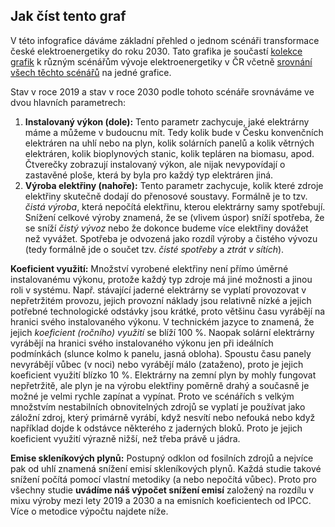 ## Jak číst tento graf

V této infografice dáváme základní přehled o jednom scénáři transformace české elektroenergetiky do roku 2030. Tato grafika je součastí [kolekce grafik](/temata/energetika) k různým scénářům vývoje elektroenergetiky v ČR včetně [srovnání všech těchto scénářů](srovnani-energetickych-scenaru-cr) na jedné grafice.

Stav v roce 2019 a stav v roce 2030 podle tohoto scénáře srovnáváme ve dvou hlavních parametrech:
 1. **Instalovaný výkon (dole):** Tento parametr zachycuje, jaké elektrárny máme a můžeme v budoucnu mít. Tedy kolik bude v Česku konvenčních elektráren na uhlí nebo na plyn, kolik solárních panelů a kolik větrných elektráren, kolik bioplynových stanic, kolik tepláren na biomasu, apod. Čtverečky zobrazují instalovaný výkon, ale nijak nevypovídají o zastavěné ploše, která by byla pro každý typ elektráren jiná.
 2. **Výroba elektřiny (nahoře):** Tento parametr zachycuje, kolik které zdroje elektřiny skutečně dodají do přenosové soustavy. Formálně je to tzv. _čistá výroba_, která nepočítá elektřinu, kterou elektrárny samy spotřebují. Snížení celkové výroby znamená, že se (vlivem úspor) sníží spotřeba, že se sníží _čistý vývoz_ nebo že dokonce budeme více elektřiny dovážet než vyvážet. Spotřeba je odvozená jako rozdíl výroby a čistého vývozu (tedy formálně jde o součet tzv. _čisté spotřeby_ a _ztrát v sítích_).

**Koeficient využití:** Množství vyrobené elektřiny není přímo úměrné instalovanému výkonu, protože každý typ zdroje má jiné možnosti a jinou roli v systému. Např. stávající jaderné elektrárny se vyplatí provozovat v nepřetržitém provozu, jejich provozní náklady jsou relativně nízké a jejich potřebné technologické odstávky jsou krátké, proto většinu času vyrábějí na hranici svého instalovaného výkonu. V technickém jazyce to znamená, že jejich _koeficient (ročního) využití_ se blíží 100 %. Naopak solární elektrárny vyrábějí na hranici svého instalovaného výkonu jen při ideálních podmínkách (slunce kolmo k panelu, jasná obloha). Spoustu času panely nevyrábějí vůbec (v noci) nebo vyrábějí málo (zataženo), proto je jejich koeficient využití blízko 10 %. Elektrárny na zemní plyn by mohly fungovat nepřetržitě, ale plyn je na výrobu elektřiny poměrně drahý a současně je možné je velmi rychle zapínat a vypínat. Proto ve scénářích s velkým množstvím nestabilních obnovitelných zdrojů se vyplatí je používat jako záložní zdroj, který primárně vyrábí, když nesvítí nebo nefouká nebo když například dojde k odstávce některého z jaderných bloků. Proto je jejich koeficient využití výrazně nižší, než třeba právě u jádra.

**Emise skleníkových plynů:** Postupný odklon od fosilních zdrojů a nejvíce pak od uhlí znamená snížení emisí skleníkových plynů. Každá studie takové snížení počítá pomocí vlastní metodiky (a nebo nepočítá vůbec). Proto pro všechny studie **uvádíme náš výpočet snížení emisí** založený na rozdílu v mixu výroby mezi lety 2019 a 2030 a na emisních koeficientech od IPCC. Více o metodice výpočtu najdete níže.
